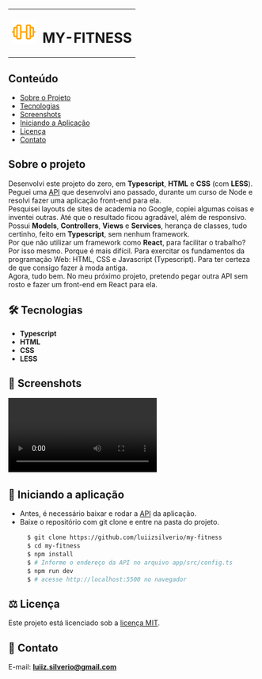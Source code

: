 <table>
  <tr>
    <td><img src="https://github.com/luiizsilverio/my-fitness/blob/master/images/icon.svg" style="width: 48px;" /></td>
    <td><h1>MY-FITNESS</h1></td>
  </tr>
</table>

## Conteúdo
* [Sobre o Projeto](#sobre-o-projeto)
* [Tecnologias](#hammer_and_wrench-tecnologias)
* [Screenshots](#camera_flash-screenshots)
* [Iniciando a Aplicação](#car-Iniciando-a-aplicação)
* [Licença](#balance_scale-licença)
* [Contato](#email-contato)


## Sobre o projeto
Desenvolvi este projeto do zero, em __Typescript__, __HTML__ e __CSS__ (com __LESS__).<br>
Peguei uma [API](https://github.com/luiizsilverio/api-academia) que desenvolvi ano passado, durante um curso de Node e resolvi fazer uma aplicação front-end para ela.<br>
Pesquisei layouts de sites de academia no Google, copiei algumas coisas e inventei outras. Até que o resultado ficou agradável, além de responsivo.<br>
Possui __Models__, __Controllers__, __Views__ e __Services__, herança de classes, tudo certinho, feito em __Typescript__, sem nenhum framework.<br>
Por que não utilizar um framework como __React__, para facilitar o trabalho?<br>
Por isso mesmo. Porque é mais difícil. Para exercitar os fundamentos da programação Web: HTML, CSS e Javascript (Typescript). Para ter certeza de que consigo fazer à moda antiga.<br>
Agora, tudo bem. No meu próximo projeto, pretendo pegar outra API sem rosto e fazer um front-end em React para ela.<br>


## :hammer_and_wrench: Tecnologias
* __Typescript__
* __HTML__
* __CSS__
* __LESS__


## :camera_flash: Screenshots
![](https://github.com/luiizsilverio/my-fitness/blob/master/images/my-fitness.avi)


## :car: Iniciando a aplicação
* Antes, é necessário baixar e rodar a [API](https://github.com/luiizsilverio/api-academia) da aplicação.
* Baixe o repositório com git clone e entre na pasta do projeto.
  ```bash
    $ git clone https://github.com/luiizsilverio/my-fitness
    $ cd my-fitness
    $ npm install
    $ # Informe o endereço da API no arquivo app/src/config.ts
    $ npm run dev
    $ # acesse http://localhost:5500 no navegador
  ```


## :balance_scale: Licença
Este projeto está licenciado sob a [licença MIT](LICENSE).

## :email: Contato

E-mail: [**luiiz.silverio@gmail.com**](mailto:luiiz.silverio@gmail.com)

